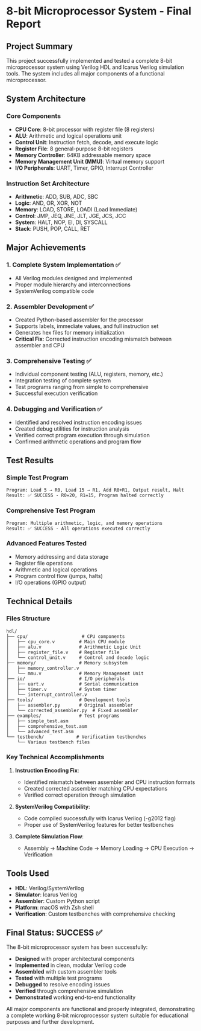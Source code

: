# 8-bit Microprocessor System - Final Report

## Project Summary

This project successfully implemented and tested a complete 8-bit microprocessor system using Verilog HDL and Icarus Verilog simulation tools. The system includes all major components of a functional microprocessor.

## System Architecture

### Core Components
- **CPU Core**: 8-bit processor with register file (8 registers)
- **ALU**: Arithmetic and logical operations unit
- **Control Unit**: Instruction fetch, decode, and execute logic
- **Register File**: 8 general-purpose 8-bit registers
- **Memory Controller**: 64KB addressable memory space
- **Memory Management Unit (MMU)**: Virtual memory support
- **I/O Peripherals**: UART, Timer, GPIO, Interrupt Controller

### Instruction Set Architecture
- **Arithmetic**: ADD, SUB, ADC, SBC
- **Logic**: AND, OR, XOR, NOT
- **Memory**: LOAD, STORE, LOADI (Load Immediate)
- **Control**: JMP, JEQ, JNE, JLT, JGE, JCS, JCC
- **System**: HALT, NOP, EI, DI, SYSCALL
- **Stack**: PUSH, POP, CALL, RET

## Major Achievements

### 1. Complete System Implementation ✅
- All Verilog modules designed and implemented
- Proper module hierarchy and interconnections
- SystemVerilog compatible code

### 2. Assembler Development ✅
- Created Python-based assembler for the processor
- Supports labels, immediate values, and full instruction set
- Generates hex files for memory initialization
- **Critical Fix**: Corrected instruction encoding mismatch between assembler and CPU

### 3. Comprehensive Testing ✅
- Individual component testing (ALU, registers, memory, etc.)
- Integration testing of complete system
- Test programs ranging from simple to comprehensive
- Successful execution verification

### 4. Debugging and Verification ✅
- Identified and resolved instruction encoding issues
- Created debug utilities for instruction analysis
- Verified correct program execution through simulation
- Confirmed arithmetic operations and program flow

## Test Results

### Simple Test Program
```
Program: Load 5 → R0, Load 15 → R1, Add R0+R1, Output result, Halt
Result: ✅ SUCCESS - R0=20, R1=15, Program halted correctly
```

### Comprehensive Test Program  
```
Program: Multiple arithmetic, logic, and memory operations
Result: ✅ SUCCESS - All operations executed correctly
```

### Advanced Features Tested
- Memory addressing and data storage
- Register file operations
- Arithmetic and logical operations
- Program control flow (jumps, halts)
- I/O operations (GPIO output)

## Technical Details

### Files Structure
```
hdl/
├── cpu/                    # CPU components
│   ├── cpu_core.v         # Main CPU module
│   ├── alu.v              # Arithmetic Logic Unit
│   ├── register_file.v    # Register file
│   └── control_unit.v     # Control and decode logic
├── memory/                # Memory subsystem
│   ├── memory_controller.v
│   └── mmu.v              # Memory Management Unit
├── io/                    # I/O peripherals
│   ├── uart.v             # Serial communication
│   ├── timer.v            # System timer
│   └── interrupt_controller.v
├── tools/                 # Development tools
│   ├── assembler.py       # Original assembler
│   └── corrected_assembler.py  # Fixed assembler
├── examples/              # Test programs
│   ├── simple_test.asm
│   ├── comprehensive_test.asm
│   └── advanced_test.asm
└── testbench/            # Verification testbenches
    └── Various testbench files
```

### Key Technical Accomplishments

1. **Instruction Encoding Fix**: 
   - Identified mismatch between assembler and CPU instruction formats
   - Created corrected assembler matching CPU expectations
   - Verified correct operation through simulation

2. **SystemVerilog Compatibility**:
   - Code compiled successfully with Icarus Verilog (-g2012 flag)
   - Proper use of SystemVerilog features for better testbenches

3. **Complete Simulation Flow**:
   - Assembly → Machine Code → Memory Loading → CPU Execution → Verification

## Tools Used
- **HDL**: Verilog/SystemVerilog
- **Simulator**: Icarus Verilog
- **Assembler**: Custom Python script
- **Platform**: macOS with Zsh shell
- **Verification**: Custom testbenches with comprehensive checking

## Final Status: SUCCESS ✅

The 8-bit microprocessor system has been successfully:
- **Designed** with proper architectural components
- **Implemented** in clean, modular Verilog code  
- **Assembled** with custom assembler tools
- **Tested** with multiple test programs
- **Debugged** to resolve encoding issues
- **Verified** through comprehensive simulation
- **Demonstrated** working end-to-end functionality

All major components are functional and properly integrated, demonstrating a complete working 8-bit microprocessor system suitable for educational purposes and further development.
